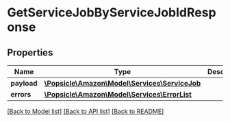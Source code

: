 # GetServiceJobByServiceJobIdResponse

## Properties
Name | Type | Description | Notes
------------ | ------------- | ------------- | -------------
**payload** | [**\Popsicle\Amazon\Model\Services\ServiceJob**](ServiceJob.md) |  | [optional] 
**errors** | [**\Popsicle\Amazon\Model\Services\ErrorList**](ErrorList.md) |  | [optional] 

[[Back to Model list]](../../README.md#documentation-for-models) [[Back to API list]](../../README.md#documentation-for-api-endpoints) [[Back to README]](../../README.md)

